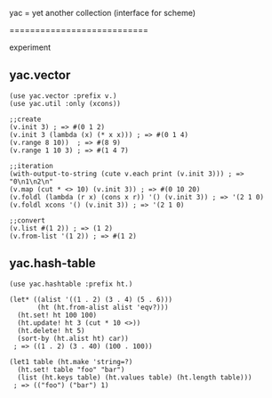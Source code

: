 yac = yet another collection (interface for scheme)

===========================

experiment

yac.vector
--------

    (use yac.vector :prefix v.)
    (use yac.util :only (xcons))

    ;;create    
    (v.init 3) ; => #(0 1 2)
    (v.init 3 (lambda (x) (* x x))) ; => #(0 1 4)
    (v.range 8 10))  ; => #(8 9)
    (v.range 1 10 3) ; => #(1 4 7)

    ;;iteration
    (with-output-to-string (cute v.each print (v.init 3))) ; => "0\n1\n2\n"
    (v.map (cut * <> 10) (v.init 3)) ; => #(0 10 20)
    (v.foldl (lambda (r x) (cons x r)) '() (v.init 3)) ; => '(2 1 0)    
    (v.foldl xcons '() (v.init 3)) ; => '(2 1 0)

    ;;convert
    (v.list #(1 2)) ; => (1 2)
    (v.from-list '(1 2)) ; => #(1 2)

yac.hash-table
--------------

    (use yac.hashtable :prefix ht.)

    (let* ((alist '((1 . 2) (3 . 4) (5 . 6)))
           (ht (ht.from-alist alist 'eqv?)))
      (ht.set! ht 100 100)
      (ht.update! ht 3 (cut * 10 <>))
      (ht.delete! ht 5)
      (sort-by (ht.alist ht) car))
     ; => ((1 . 2) (3 . 40) (100 . 100))
     
    (let1 table (ht.make 'string=?)
      (ht.set! table "foo" "bar")
      (list (ht.keys table) (ht.values table) (ht.length table)))
     ; => (("foo") ("bar") 1)
